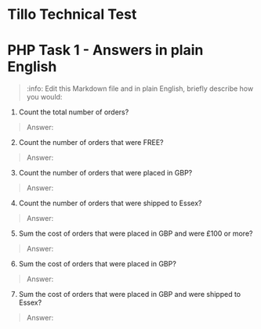 # Tillo Technical Test
# PHP Task 1 - Answers in plain English

> :info: Edit this Markdown file and in plain English, briefly describe how you would:

1. Count the total number of orders?

> Answer: 

2. Count the number of orders that were FREE?

> Answer: 

3. Count the number of orders that were placed in GBP?

> Answer: 

4. Count the number of orders that were shipped to Essex?

> Answer: 

5. Sum the cost of orders that were placed in GBP and were £100 or more?

> Answer: 

6. Sum the cost of orders that were placed in GBP?

> Answer: 

7. Sum the cost of orders that were placed in GBP and were shipped to Essex?

> Answer: 
